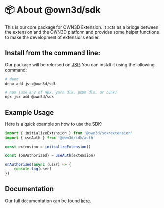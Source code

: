 # 📦 About @own3d/sdk

This is our core package for OWN3D Extension. It acts as a bridge between the extension and the OWN3D platform and
provides some helper functions to make the development of extensions easier.

## Install from the command line:

Our package will be released on [JSR](https://jsr.io/@own3d/sdk). You can install it using the following command:

```bash
# deno
deno add jsr:@own3d/sdk

# npm (use any of npx, yarn dlx, pnpm dlx, or bunx)
npx jsr add @own3d/sdk
```

## Example Usage

Here is a quick example on how to use the SDK:

```typescript
import { initializeExtension } from '@own3d/sdk/extension'
import { useAuth } from '@own3d/sdk/auth'

const extension = initializeExtension()

const {onAuthorized} = useAuth(extension)

onAuthorized(async (user) => {
    console.log(user)
})
```

## Documentation

Our full documentation can be found [here](https://dev.own3d.tv/docs/extensions/sdk.html).
